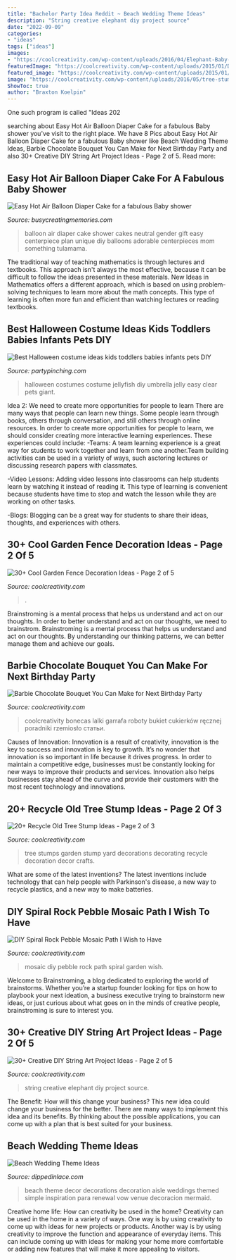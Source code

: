 ```yaml
---
title: "Bachelor Party Idea Reddit ~ Beach Wedding Theme Ideas"
description: "String creative elephant diy project source"
date: "2022-09-09"
categories:
- "ideas"
tags: ["ideas"]
images:
- "https://coolcreativity.com/wp-content/uploads/2016/04/Elephant-Baby-Shower-Custom-String-Art.jpg"
featuredImage: "https://coolcreativity.com/wp-content/uploads/2015/01/DIY-Barbie-Chocolate-Bouquet-dress.jpg"
featured_image: "https://coolcreativity.com/wp-content/uploads/2015/01/DIY-Barbie-Chocolate-Bouquet-dress.jpg"
image: "https://coolcreativity.com/wp-content/uploads/2016/05/tree-stumps-garden-decorations-25.jpg"
ShowToc: true
author: "Braxton Koelpin"
---
```



One such program is called "Ideas 202
	

		
searching about Easy Hot Air Balloon Diaper Cake for a fabulous Baby shower you've visit to the right place. We have 8 Pics about Easy Hot Air Balloon Diaper Cake for a fabulous Baby shower like Beach Wedding Theme Ideas, Barbie Chocolate Bouquet You Can Make for Next Birthday Party and also 30+ Creative DIY String Art Project Ideas - Page 2 of 5. Read more:
		
    
## Easy Hot Air Balloon Diaper Cake For A Fabulous Baby Shower

<img loading=lazy src="http://busycreatingmemories.com/wp-content/uploads/2017/08/Pampers-Hot-air-Balloon-Diaper-Cake-FInal-32-of-43.jpg" onerror="this.onerror=null;this.src='https://tse4.mm.bing.net/th?id=OIP.5tdDuqF6L7zGzkdYP8lYywHaK5&amp;pid=15.1';" alt="Easy Hot Air Balloon Diaper Cake for a fabulous Baby shower">

_Source: busycreatingmemories.com_

>balloon air diaper cake shower cakes neutral gender gift easy centerpiece plan unique diy balloons adorable centerpieces mom something tulamama. 

	

The traditional way of teaching mathematics is through lectures and textbooks. This approach isn't always the most effective, because it can be difficult to follow the ideas presented in these materials. New Ideas in Mathematics offers a different approach, which is based on using problem-solving techniques to learn more about the math concepts. This type of learning is often more fun and efficient than watching lectures or reading textbooks.

    
## Best Halloween Costume Ideas Kids Toddlers Babies Infants Pets DIY

<img loading=lazy src="https://partypinching.com/wp-content/uploads/2016/11/jelly.jpg" onerror="this.onerror=null;this.src='https://tse1.mm.bing.net/th?id=OIP.EsAFcQZkdIAZ9qp_zwmBFgHaJ4&amp;pid=15.1';" alt="Best Halloween costume ideas kids toddlers babies infants pets DIY">

_Source: partypinching.com_

>halloween costumes costume jellyfish diy umbrella jelly easy clear pets giant. 

	

Idea 2: We need to create more opportunities for people to learn
There are many ways that people can learn new things. Some people learn through books, others through conversation, and still others through online resources. In order to create more opportunities for people to learn, we should consider creating more interactive learning experiences. These experiences could include:
-Teams: A team learning experience is a great way for students to work together and learn from one another.Team building activities can be used in a variety of ways, such asctoring lectures or discussing research papers with classmates.

-Video Lessons: Adding video lessons into classrooms can help students learn by watching it instead of reading it. This type of learning is convenient because students have time to stop and watch the lesson while they are working on other tasks.

-Blogs: Blogging can be a great way for students to share their ideas, thoughts, and experiences with others.

    
## 30+ Cool Garden Fence Decoration Ideas - Page 2 Of 5

<img loading=lazy src="https://coolcreativity.com/wp-content/uploads/2016/06/Wheel-Cover-Fence-Flowers.jpg" onerror="this.onerror=null;this.src='https://tse4.mm.bing.net/th?id=OIP.bkbtUYOv1m6INudJ-P4AdAHaJ4&amp;pid=15.1';" alt="30+ Cool Garden Fence Decoration Ideas - Page 2 of 5">

_Source: coolcreativity.com_

>. 

	

Brainstroming is a mental process that helps us understand and act on our thoughts.
In order to better understand and act on our thoughts, we need to brainstrom. Brainstroming is a mental process that helps us understand and act on our thoughts. By understanding our thinking patterns, we can better manage them and achieve our goals.

    
## Barbie Chocolate Bouquet You Can Make For Next Birthday Party

<img loading=lazy src="https://coolcreativity.com/wp-content/uploads/2015/01/DIY-Barbie-Chocolate-Bouquet-dress.jpg" onerror="this.onerror=null;this.src='https://tse1.mm.bing.net/th?id=OIP.Eyewj155esPhCNrDXGmpQQHaHa&amp;pid=15.1';" alt="Barbie Chocolate Bouquet You Can Make for Next Birthday Party">

_Source: coolcreativity.com_

>coolcreativity bonecas lalki garrafa roboty bukiet cukierków ręcznej poradniki rzemiosło статьи. 

	

Causes of Innovation:
Innovation is a result of creativity, innovation is the key to success and innovation is key to growth. It’s no wonder that innovation is so important in life because it drives progress. In order to maintain a competitive edge, businesses must be constantly looking for new ways to improve their products and services. Innovation also helps businesses stay ahead of the curve and provide their customers with the most recent technology and innovations.

    
## 20+ Recycle Old Tree Stump Ideas - Page 2 Of 3

<img loading=lazy src="https://coolcreativity.com/wp-content/uploads/2016/05/tree-stumps-garden-decorations-25.jpg" onerror="this.onerror=null;this.src='https://tse1.mm.bing.net/th?id=OIP.sov10iMOozD94piago8psQHaJ4&amp;pid=15.1';" alt="20+ Recycle Old Tree Stump Ideas - Page 2 of 3">

_Source: coolcreativity.com_

>tree stumps garden stump yard decorations decorating recycle decoration decor crafts. 

	

What are some of the latest inventions?
The latest inventions include technology that can help people with Parkinson's disease, a new way to recycle plastics, and a new way to make batteries.

    
## DIY Spiral Rock Pebble Mosaic Path I Wish To Have

<img loading=lazy src="https://coolcreativity.com/wp-content/uploads/2014/07/diy-pebble-mosaic-path-14.jpg" onerror="this.onerror=null;this.src='https://tse3.mm.bing.net/th?id=OIP.UmYKwoWqLEEPF1lezUGyoQHaJ4&amp;pid=15.1';" alt="DIY Spiral Rock Pebble Mosaic Path I Wish to Have">

_Source: coolcreativity.com_

>mosaic diy pebble rock path spiral garden wish. 

	

Welcome to Brainstroming, a blog dedicated to exploring the world of brainstorms. Whether you’re a startup founder looking for tips on how to playbook your next ideation, a business executive trying to brainstorm new ideas, or just curious about what goes on in the minds of creative people, brainstroming is sure to interest you.

    
## 30+ Creative DIY String Art Project Ideas - Page 2 Of 5

<img loading=lazy src="https://coolcreativity.com/wp-content/uploads/2016/04/Elephant-Baby-Shower-Custom-String-Art.jpg" onerror="this.onerror=null;this.src='https://tse1.mm.bing.net/th?id=OIP.XJ3BhtF0_qbbJIAmq5kXCwHaJs&amp;pid=15.1';" alt="30+ Creative DIY String Art Project Ideas - Page 2 of 5">

_Source: coolcreativity.com_

>string creative elephant diy project source. 

	

The Benefit: How will this change your business?
This new idea could change your business for the better. There are many ways to implement this idea and its benefits. By thinking about the possible applications, you can come up with a plan that is best suited for your business.

    
## Beach Wedding Theme Ideas

<img loading=lazy src="http://dippedinlace.com/wp-content/uploads/2015/01/Beach-Wedding-Theme-Ideas-18.jpg" onerror="this.onerror=null;this.src='https://tse1.mm.bing.net/th?id=OIP.AEHC8LR5nTe9fF8RwUnT8gHaLF&amp;pid=15.1';" alt="Beach Wedding Theme Ideas">

_Source: dippedinlace.com_

>beach theme decor decorations decoration aisle weddings themed simple inspiration para renewal vow venue decoracion mermaid. 

	

Creative home life: How can creativity be used in the home?
Creativity can be used in the home in a variety of ways. One way is by using creativity to come up with ideas for new projects or products. Another way is by using creativity to improve the function and appearance of everyday items. This can include coming up with ideas for making your home more comfortable or adding new features that will make it more appealing to visitors.

